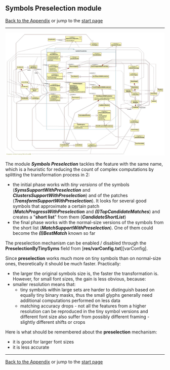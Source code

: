 ## Symbols Preselection module

[Back to the Appendix](../appendix.md) or jump to the [start page](../../../../ReadMe.md)

-------

![](Preselection_classes.jpg)<br>

The module ***Symbols Preselection*** tackles the feature with the same name, which is a heuristic for reducing the count of complex computations by splitting the transformation process in 2:

- the initial phase works with *tiny versions* of the symbols (***SymsSupportWithPreselection*** and ***ClustersSupportWithPreselection***) and of the patches (***TransformSupportWithPreselection***). It looks for several good symbols that approximate a certain patch (***MatchProgressWithPreselection*** and ***(I)TopCandidateMatches***) and creates a &quot;**short list**&quot; from them (***CandidateShortList***)
- the final phase works with the normal-size versions of the symbols from the short list (***MatchSupportWithPreselection***). One of them could become the ***(I)BestMatch*** known so far

The preselection mechanism can be enabled / disabled through the **PreselectionByTinySyms** field from [**res/varConfig.txt**][varConfig].

Since **preselection** works much more on tiny symbols than on normal-size ones, theoretically it should be much faster. Practically:

- the larger the original symbols size is, the faster the transformation is. However, for small font sizes, the gain is less obvious, because:
- smaller resolution means that:
    - tiny symbols within large sets are harder to distinguish based on equally tiny binary masks, thus the small glyphs generally need additional computations performed on less data
    - matching accuracy drops - not all the features from a higher resolution can be reproduced in the tiny symbol versions and different font size also suffer from possibly different framing - slightly different shifts or crops

Here is what should be remembered about the **preselection** mechanism:

- it is good for larger font sizes
- it is less accurate

-------

[Back to the Appendix](../appendix.md) or jump to the [start page](../../../../ReadMe.md)
